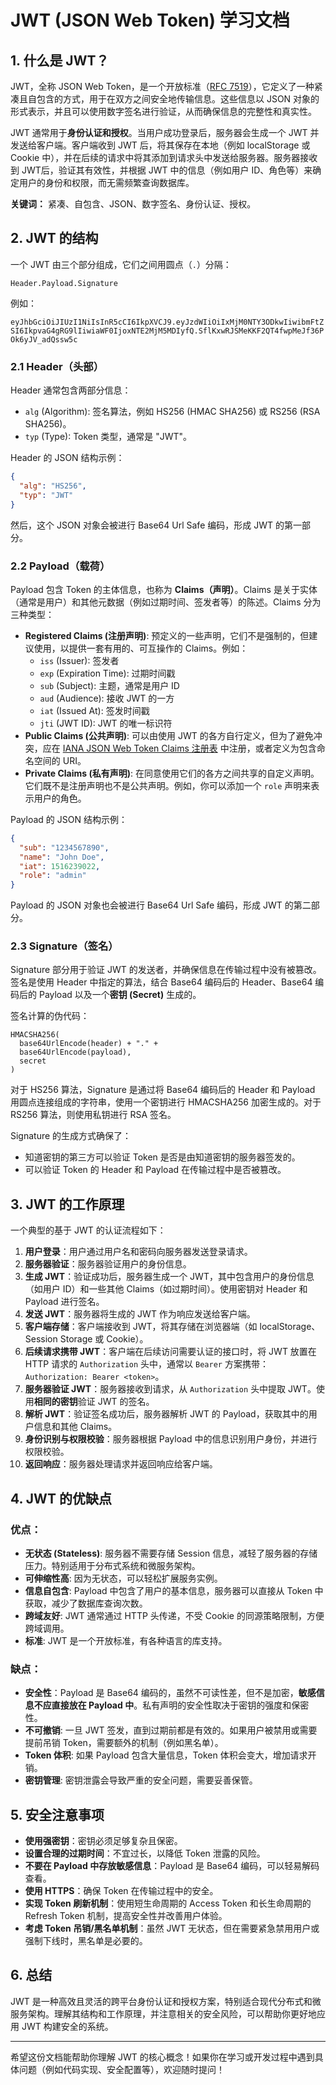 # JWT (JSON Web Token) 学习文档

## 1. 什么是 JWT？
JWT，全称 JSON Web Token，是一个开放标准（[RFC 7519](https://datatracker.ietf.org/doc/html/rfc7519)），它定义了一种紧凑且自包含的方式，用于在双方之间安全地传输信息。这些信息以 JSON 对象的形式表示，并且可以使用数字签名进行验证，从而确保信息的完整性和真实性。

JWT 通常用于**身份认证和授权**。当用户成功登录后，服务器会生成一个 JWT 并发送给客户端。客户端收到 JWT 后，将其保存在本地（例如 localStorage 或 Cookie 中），并在后续的请求中将其添加到请求头中发送给服务器。服务器接收到 JWT后，验证其有效性，并根据 JWT 中的信息（例如用户 ID、角色等）来确定用户的身份和权限，而无需频繁查询数据库。

**关键词：** 紧凑、自包含、JSON、数字签名、身份认证、授权。

## 2. JWT 的结构

一个 JWT 由三个部分组成，它们之间用圆点（`.`）分隔：

`Header.Payload.Signature`

例如：

`eyJhbGciOiJIUzI1NiIsInR5cCI6IkpXVCJ9.eyJzdWIiOiIxMjM0NTY3ODkwIiwibmFtZSI6IkpvaG4gRG9lIiwiaWF0IjoxNTE2MjM5MDIyfQ.SflKxwRJSMeKKF2QT4fwpMeJf36POk6yJV_adQssw5c`

### 2.1 Header（头部）

Header 通常包含两部分信息：

*   `alg` (Algorithm): 签名算法，例如 HS256 (HMAC SHA256) 或 RS256 (RSA SHA256)。
*   `typ` (Type): Token 类型，通常是 "JWT"。

Header 的 JSON 结构示例：

```json
{
  "alg": "HS256",
  "typ": "JWT"
}
```

然后，这个 JSON 对象会被进行 Base64 Url Safe 编码，形成 JWT 的第一部分。

### 2.2 Payload（载荷）

Payload 包含 Token 的主体信息，也称为 **Claims（声明）**。Claims 是关于实体（通常是用户）和其他元数据（例如过期时间、签发者等）的陈述。Claims 分为三种类型：

*   **Registered Claims (注册声明)**: 预定义的一些声明，它们不是强制的，但建议使用，以提供一套有用的、可互操作的 Claims。例如：
    *   `iss` (Issuer): 签发者
    *   `exp` (Expiration Time): 过期时间戳
    *   `sub` (Subject): 主题，通常是用户 ID
    *   `aud` (Audience): 接收 JWT 的一方
    *   `iat` (Issued At): 签发时间戳
    *   `jti` (JWT ID): JWT 的唯一标识符
*   **Public Claims (公共声明)**: 可以由使用 JWT 的各方自行定义，但为了避免冲突，应在 [IANA JSON Web Token Claims 注册表](https://www.iana.org/assignments/jwt/jwt.xhtml#claims) 中注册，或者定义为包含命名空间的 URI。
*   **Private Claims (私有声明)**: 在同意使用它们的各方之间共享的自定义声明。它们既不是注册声明也不是公共声明。例如，你可以添加一个 `role` 声明来表示用户的角色。

Payload 的 JSON 结构示例：

```json
{
  "sub": "1234567890",
  "name": "John Doe",
  "iat": 1516239022,
  "role": "admin"
}
```

Payload 的 JSON 对象也会被进行 Base64 Url Safe 编码，形成 JWT 的第二部分。

### 2.3 Signature（签名）

Signature 部分用于验证 JWT 的发送者，并确保信息在传输过程中没有被篡改。签名是使用 Header 中指定的算法，结合 Base64 编码后的 Header、Base64 编码后的 Payload 以及一个**密钥 (Secret)** 生成的。

签名计算的伪代码：

```
HMACSHA256(
  base64UrlEncode(header) + "." +
  base64UrlEncode(payload),
  secret
)
```

对于 HS256 算法，Signature 是通过将 Base64 编码后的 Header 和 Payload 用圆点连接组成的字符串，使用一个密钥进行 HMACSHA256 加密生成的。对于 RS256 算法，则使用私钥进行 RSA 签名。

Signature 的生成方式确保了：

*   知道密钥的第三方可以验证 Token 是否是由知道密钥的服务器签发的。
*   可以验证 Token 的 Header 和 Payload 在传输过程中是否被篡改。

## 3. JWT 的工作原理

一个典型的基于 JWT 的认证流程如下：

1.  **用户登录**：用户通过用户名和密码向服务器发送登录请求。
2.  **服务器验证**：服务器验证用户的身份信息。
3.  **生成 JWT**：验证成功后，服务器生成一个 JWT，其中包含用户的身份信息（如用户 ID）和一些其他 Claims（如过期时间）。使用密钥对 Header 和 Payload 进行签名。
4.  **发送 JWT**：服务器将生成的 JWT 作为响应发送给客户端。
5.  **客户端存储**：客户端接收到 JWT，将其存储在浏览器端（如 localStorage、Session Storage 或 Cookie）。
6.  **后续请求携带 JWT**：客户端在后续访问需要认证的接口时，将 JWT 放置在 HTTP 请求的 `Authorization` 头中，通常以 `Bearer` 方案携带：`Authorization: Bearer <token>`。
7.  **服务器验证 JWT**：服务器接收到请求，从 `Authorization` 头中提取 JWT。使用**相同的密钥**验证 JWT 的签名。
8.  **解析 JWT**：验证签名成功后，服务器解析 JWT 的 Payload，获取其中的用户信息和其他 Claims。
9.  **身份识别与权限校验**：服务器根据 Payload 中的信息识别用户身份，并进行权限校验。
10. **返回响应**：服务器处理请求并返回响应给客户端。

## 4. JWT 的优缺点

### 优点：

*   **无状态 (Stateless)**: 服务器不需要存储 Session 信息，减轻了服务器的存储压力。特别适用于分布式系统和微服务架构。
*   **可伸缩性高**: 因为无状态，可以轻松扩展服务实例。
*   **信息自包含**: Payload 中包含了用户的基本信息，服务器可以直接从 Token 中获取，减少了数据库查询次数。
*   **跨域友好**: JWT 通常通过 HTTP 头传递，不受 Cookie 的同源策略限制，方便跨域调用。
*   **标准**: JWT 是一个开放标准，有各种语言的库支持。

### 缺点：

*   **安全性**：Payload 是 Base64 编码的，虽然不可读性差，但不是加密，**敏感信息不应直接放在 Payload 中**。私有声明的安全性取决于密钥的强度和保密性。
*   **不可撤销**: 一旦 JWT 签发，直到过期前都是有效的。如果用户被禁用或需要提前吊销 Token，需要额外的机制（例如黑名单）。
*   **Token 体积**: 如果 Payload 包含大量信息，Token 体积会变大，增加请求开销。
*   **密钥管理**: 密钥泄露会导致严重的安全问题，需要妥善保管。

## 5. 安全注意事项

*   **使用强密钥**：密钥必须足够复杂且保密。
*   **设置合理的过期时间**：不宜过长，以降低 Token 泄露的风险。
*   **不要在 Payload 中存放敏感信息**：Payload 是 Base64 编码，可以轻易解码查看。
*   **使用 HTTPS**：确保 Token 在传输过程中的安全。
*   **实现 Token 刷新机制**：使用短生命周期的 Access Token 和长生命周期的 Refresh Token 机制，提高安全性并改善用户体验。
*   **考虑 Token 吊销/黑名单机制**：虽然 JWT 无状态，但在需要紧急禁用用户或强制下线时，黑名单是必要的。

## 6. 总结

JWT 是一种高效且灵活的跨平台身份认证和授权方案，特别适合现代分布式和微服务架构。理解其结构和工作原理，并注意相关的安全风险，可以帮助你更好地应用 JWT 构建安全的系统。

---

希望这份文档能帮助你理解 JWT 的核心概念！如果你在学习或开发过程中遇到具体问题（例如代码实现、安全配置等），欢迎随时提问！ 